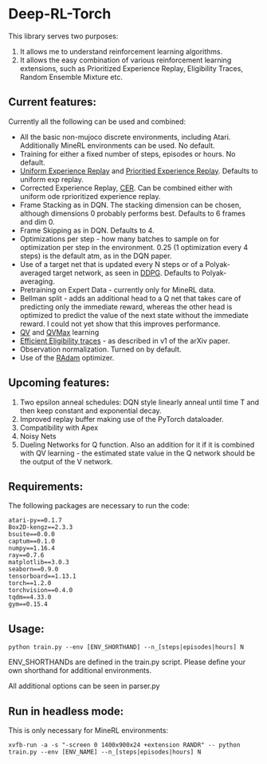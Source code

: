 # Deep-RL-Torch
This library serves two purposes:
1. It allows me to understand reinforcement learning algorithms.
2. It allows the easy combination of various reinforcement learning extensions, such as Prioritized Experience Replay, Eligibility Traces, Random Ensemble Mixture etc.

## Current features:

Currently all the following can be used and combined:

* All the basic non-mujoco discrete environments, including Atari. Additionally MineRL environments can be used. No default.
* Training for either a fixed number of steps, episodes or hours. No default.
* [Uniform Experience Replay](http://www.incompleteideas.net/lin-92.pdf) and [Prioritied Experience Replay](https://arxiv.org/abs/1511.05952). Defaults to uniform exp replay.
* Corrected Experience Replay, [CER](https://arxiv.org/abs/1712.01275). Can be combined either with uniform ode rprioritized experience replay.
* Frame Stacking as in DQN. The stacking dimension can be chosen, although dimensions 0 probably performs best. Defaults to 6 frames and dim 0.
* Frame Skipping as in DQN. Defaults to 4.
* Optimizations per step - how many batches to sample on for optimization per step in the environment. 0.25 (1 optimization every 4 steps) is the default atm, as in the DQN paper.
* Use of a target net that is updated every N steps or of a Polyak-averaged target network, as seen in [DDPG](https://arxiv.org/abs/1509.02971). Defaults to Polyak-averaging.
* Pretraining on Expert Data - currently only for MineRL data.
* Bellman split - adds an additional head to a Q net that takes care of predicting only the immediate reward, whereas the other head is optimized to predict the value of the next state without the immediate reward. I could not yet show that this improves performance.
* [QV](https://www.researchgate.net/publication/224446250_The_QV_family_compared_to_other_reinforcement_learning_algorithms) and [QVMax](https://arxiv.org/abs/1909.01779v1) learning
* [Efficient Eligibility traces](https://arxiv.org/abs/1810.09967) - as described in v1 of the arXiv paper.
* Observation normalization. Turned on by default.
* Use of the [RAdam](https://arxiv.org/abs/1908.03265) optimizer.

## Upcoming features:

1. Two epsilon anneal schedules: DQN style linearly anneal until time T and then keep constant and exponential decay.
2. Improved replay buffer making use of the PyTorch dataloader.
3. Compatibility with Apex
4. Noisy Nets
5. Dueling Networks for Q function. Also an addition for it if it is combined with QV learning - the estimated state value in the Q network should be the output of the V network.

## Requirements:
The following packages are necessary to run the code:

```
atari-py==0.1.7
Box2D-kengz==2.3.3
bsuite==0.0.0
captum==0.1.0
numpy==1.16.4
ray==0.7.6
matplotlib==3.0.3
seaborn==0.9.0
tensorboard==1.13.1
torch==1.2.0
torchvision==0.4.0
tqdm==4.33.0
gym==0.15.4
```
## Usage:

```
python train.py --env [ENV_SHORTHAND] --n_[steps|episodes|hours] N
```
ENV_SHORTHANDs are defined in the train.py script. Please define your own shorthand for additional environments.

All additional options can be seen in parser.py

## Run in headless mode:
This is only necessary for MineRL environments:

```
xvfb-run -a -s "-screen 0 1400x900x24 +extension RANDR" -- python train.py --env [ENV_NAME] --n_[steps|episodes|hours] N
```
